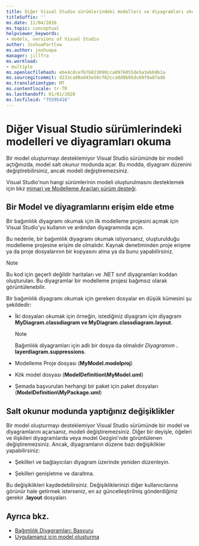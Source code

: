 ```yaml
---
title: Diğer Visual Studio sürümlerindeki modelleri ve diyagramları okuma
titleSuffix: ''
ms.date: 11/04/2016
ms.topic: conceptual
helpviewer_keywords:
- models, versions of Visual Studio
author: JoshuaPartlow
ms.author: joshuapa
manager: jillfra
ms.workload:
- multiple
ms.openlocfilehash: ebe4cdcefb7b823090cca8976055de5a3ebb9b1a
ms.sourcegitcommit: d233ca00ad45e50cf62cca0d0b95dc69f0a87ad6
ms.translationtype: MT
ms.contentlocale: tr-TR
ms.lasthandoff: 01/01/2020
ms.locfileid: "75595416"
---
```

# <a name="read-models-and-diagrams-in-other-visual-studio-editions"></a>Diğer Visual Studio sürümlerindeki modelleri ve diyagramları okuma

Bir model oluşturmayı desteklemiyor Visual Studio sürümünde bir modeli açtığınızda, model salt okunur modunda açar. Bu modda, diyagram düzenini değiştirebilirsiniz, ancak modeli değiştiremezsiniz.

Visual Studio'nun hangi sürümlerinin modeli oluşturulmasını desteklemek için bkz [mimari ve Modelleme Araçları sürüm desteği](../modeling/what-s-new-for-design-in-visual-studio.md#VersionSupport).

## <a name="obtaining-access-to-a-model-and-diagrams"></a>Bir Model ve diyagramlarını erişim elde etme

Bir bağımlılık diyagramı okumak için ilk modelleme projesini açmak için Visual Studio'yu kullanın ve ardından diyagramında açın.

Bu nedenle, bir bağımlılık diyagramı okumak istiyorsanız, oluşturulduğu modelleme projesine erişim de olmalıdır. Kaynak denetiminden proje erişme ya da proje dosyalarının bir kopyasını alma ya da bunu yapabilirsiniz.

> [!NOTE]
> Bu kod için geçerli değildir haritaları ve .NET sınıf diyagramları koddan oluşturulan. Bu diyagramlar bir modelleme projesi bağımsız olarak görüntülenebilir.

Bir bağımlılık diyagramı okumak için gereken dosyalar en düşük kümesini şu şekildedir:

- İki dosyaları okumak için örneğin, istediğiniz diyagram için diyagram **MyDiagram.classdiagram ve MyDiagram.classdiagram.layout**.

    > [!NOTE]
    > Bağımlılık diyagramları için adlı bir dosya da olmalıdır _Diyagramım_ **. layerdiagram.suppressions**.

- Modelleme Proje dosyası (**MyModel.modelproj**)

- Kök model dosyası (**ModelDefinition\MyModel.uml**)

- Şemada başvurulan herhangi bir paket için paket dosyaları (**ModelDefinition\MyPackage.uml**)

## <a name="changes-that-you-can-make-in-read-only-mode"></a>Salt okunur modunda yaptığınız değişiklikler

Bir model oluşturmayı desteklemiyor Visual Studio sürümünde bir model ve diyagramlarını açarsanız, modeli değiştiremezsiniz. Diğer bir deyişle, öğeleri ve ilişkileri diyagramlarda veya model Gezgini'nde görüntülenen değiştiremezsiniz. Ancak, diyagramların düzene bazı değişiklikler yapabilirsiniz:

- Şekilleri ve bağlayıcıları diyagram üzerinde yeniden düzenleyin.

- Şekilleri genişletme ve daraltma.

Bu değişiklikleri kaydedebilirsiniz. Değişikliklerinizi diğer kullanıcılarına görünür hale getirmek isterseniz, en az güncelleştirilmiş gönderdiğiniz gerekir **.layout** dosyaları.

## <a name="see-also"></a>Ayrıca bkz.

- [Bağımlılık Diyagramları: Başvuru](../modeling/layer-diagrams-reference.md)
- [Uygulamanız için model oluşturma](../modeling/create-models-for-your-app.md)
